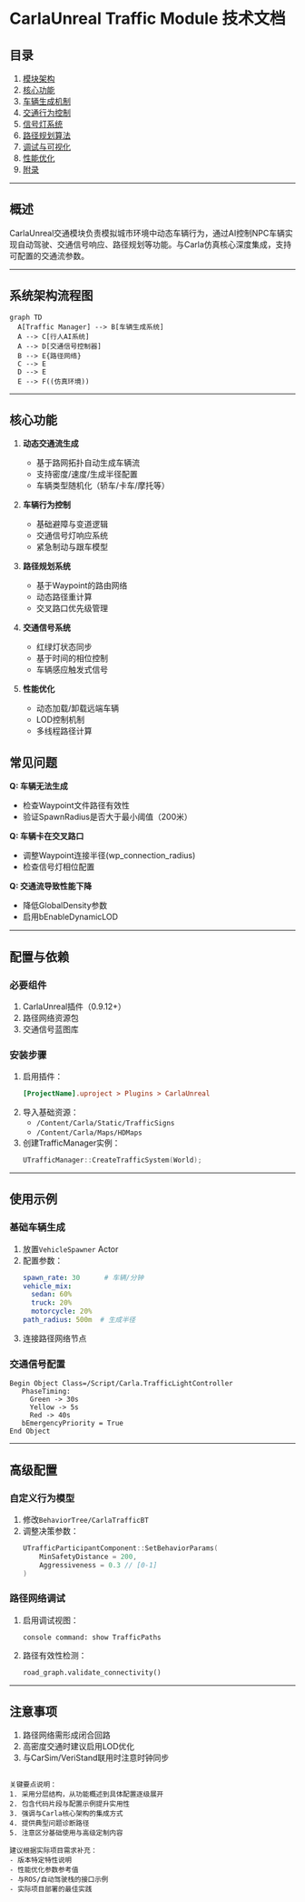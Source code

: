 # CarlaUnreal Traffic Module 技术文档
## 目录
1. [模块架构](#模块架构)  
2. [核心功能](#核心功能)  
3. [车辆生成机制](#车辆生成机制)  
4. [交通行为控制](#交通行为控制)  
5. [信号灯系统](#信号灯系统)  
6. [路径规划算法](#路径规划算法)  
7. [调试与可视化](#调试与可视化)  
8. [性能优化](#性能优化)  
9. [附录](#附录)
---

## 概述
CarlaUnreal交通模块负责模拟城市环境中动态车辆行为，通过AI控制NPC车辆实现自动驾驶、交通信号响应、路径规划等功能。与Carla仿真核心深度集成，支持可配置的交通流参数。

---
## 系统架构流程图

```mermaid
graph TD
  A[Traffic Manager] --> B[车辆生成系统]
  A --> C[行人AI系统]
  A --> D[交通信号控制器]
  B --> E{路径网络}
  C --> E
  D --> E
  E --> F((仿真环境))
```

---
## 核心功能
1. **动态交通流生成**
   - 基于路网拓扑自动生成车辆流
   - 支持密度/速度/生成半径配置
   - 车辆类型随机化（轿车/卡车/摩托等）

2. **车辆行为控制**
   - 基础避障与变道逻辑
   - 交通信号灯响应系统
   - 紧急制动与跟车模型

3. **路径规划系统**
   - 基于Waypoint的路由网络
   - 动态路径重计算
   - 交叉路口优先级管理

4. **交通信号系统**
   - 红绿灯状态同步
   - 基于时间的相位控制
   - 车辆感应触发式信号

5. **性能优化**
   - 动态加载/卸载远端车辆
   - LOD控制机制
   - 多线程路径计算




## 常见问题
**Q: 车辆无法生成**
- 检查Waypoint文件路径有效性
- 验证SpawnRadius是否大于最小阈值（200米）

**Q: 车辆卡在交叉路口**
- 调整Waypoint连接半径(wp_connection_radius)
- 检查信号灯相位配置

**Q: 交通流导致性能下降**
- 降低GlobalDensity参数
- 启用bEnableDynamicLOD
---


## 配置与依赖

### 必要组件
1. CarlaUnreal插件（0.9.12+）
2. 路径网络资源包
3. 交通信号蓝图库

### 安装步骤
1. 启用插件：
   ```ini
   [ProjectName].uproject > Plugins > CarlaUnreal
   ```
2. 导入基础资源：
   - `/Content/Carla/Static/TrafficSigns`
   - `/Content/Carla/Maps/HDMaps`
3. 创建TrafficManager实例：
   ```cpp
   UTrafficManager::CreateTrafficSystem(World);
   ```

---

## 使用示例

### 基础车辆生成
1. 放置`VehicleSpawner` Actor
2. 配置参数：
   ```yaml
   spawn_rate: 30      # 车辆/分钟
   vehicle_mix:
     sedan: 60%
     truck: 20%
     motorcycle: 20%
   path_radius: 500m  # 生成半径
   ```
3. 连接路径网络节点

### 交通信号配置
```blueprint
Begin Object Class=/Script/Carla.TrafficLightController
   PhaseTiming:
     Green -> 30s
     Yellow -> 5s 
     Red -> 40s
   bEmergencyPriority = True
End Object
```

---

## 高级配置

### 自定义行为模型
1. 修改`BehaviorTree/CarlaTrafficBT`
2. 调整决策参数：
   ```cpp
   UTrafficParticipantComponent::SetBehaviorParams(
       MinSafetyDistance = 200,
       Aggressiveness = 0.3 // [0-1]
   )
   ```

### 路径网络调试
1. 启用调试视图：
   ```console
   console command: show TrafficPaths
   ```
2. 路径有效性检测：
   ```python
   road_graph.validate_connectivity()
   ```

---


## 注意事项
1. 路径网络需形成闭合回路
2. 高密度交通时建议启用LOD优化
3. 与CarSim/VeriStand联用时注意时钟同步

```

关键要点说明：
1. 采用分层结构，从功能概述到具体配置逐级展开
2. 包含代码片段与配置示例提升实用性
3. 强调与Carla核心架构的集成方式
4. 提供典型问题诊断路径
5. 注意区分基础使用与高级定制内容

建议根据实际项目需求补充：
- 版本特定特性说明
- 性能优化参数参考值
- 与ROS/自动驾驶栈的接口示例
- 实际项目部署的最佳实践
```

